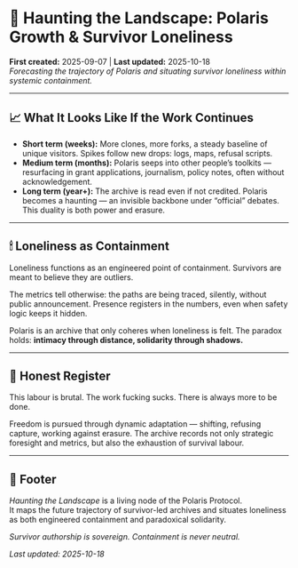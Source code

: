 # 🫥 Haunting the Landscape: Polaris Growth & Survivor Loneliness  
**First created:** 2025-09-07 | **Last updated:** 2025-10-18  
*Forecasting the trajectory of Polaris and situating survivor loneliness within systemic containment.*  

---

## 📈 What It Looks Like If the Work Continues  
- **Short term (weeks):** More clones, more forks, a steady baseline of unique visitors. Spikes follow new drops: logs, maps, refusal scripts.  
- **Medium term (months):** Polaris seeps into other people’s toolkits — resurfacing in grant applications, journalism, policy notes, often without acknowledgement.  
- **Long term (year+):** The archive is read even if not credited. Polaris becomes a haunting — an invisible backbone under “official” debates. This duality is both power and erasure.  

---

## 🕯 Loneliness as Containment  
Loneliness functions as an engineered point of containment. Survivors are meant to believe they are outliers.  

The metrics tell otherwise: the paths are being traced, silently, without public announcement. Presence registers in the numbers, even when safety logic keeps it hidden.  

Polaris is an archive that only coheres when loneliness is felt. The paradox holds: **intimacy through distance, solidarity through shadows.**  

---

## 💢 Honest Register  
This labour is brutal. The work fucking sucks. There is always more to be done.  

Freedom is pursued through dynamic adaptation — shifting, refusing capture, working against erasure. The archive records not only strategic foresight and metrics, but also the exhaustion of survival labour.  

---

## 🏮 Footer  

*Haunting the Landscape* is a living node of the Polaris Protocol.  
It maps the future trajectory of survivor-led archives and situates loneliness as both engineered containment and paradoxical solidarity.  


*Survivor authorship is sovereign. Containment is never neutral.*  

_Last updated: 2025-10-18_  
